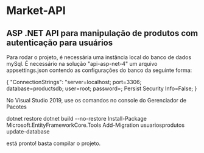 # Market-API

## ASP .NET API para manipulação de produtos com autenticação para usuários

Para rodar o projeto, é necessária uma instância local do banco de dados mySql. É necessário na solução "api-asp-net-4" um arquivo appsettings.json contendo as configurações do banco da seguinte forma:

{ "ConnectionStrings": "server=localhost; port=3306; database=productsdb; user=root; password=; Persist Security Info=False; }

No Visual Studio 2019, use os comandos no console do Gerenciador de Pacotes

dotnet restore dotnet build --no-restore Install-Package Microsoft.EntityFrameworkCore.Tools Add-Migration usuariosprodutos update-database

está pronto! basta compilar o projeto.
